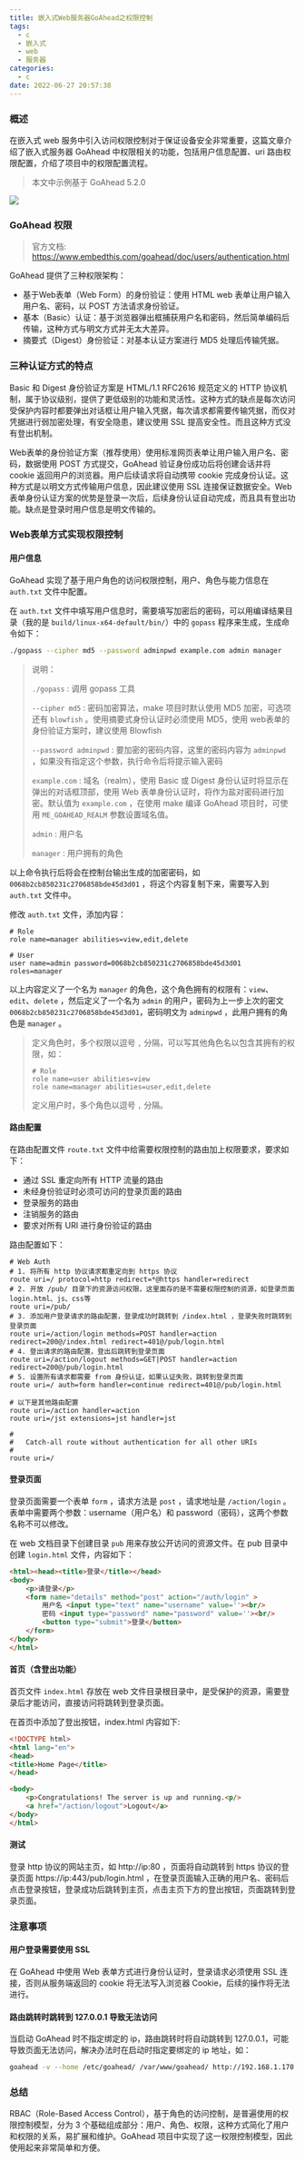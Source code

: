 ```yaml
---
title: 嵌入式Web服务器GoAhead之权限控制
tags:
  - c
  - 嵌入式
  - web
  - 服务器
categories:
  - c
date: 2022-06-27 20:57:38
---
```


### 概述

在嵌入式 web 服务中引入访问权限控制对于保证设备安全非常重要，这篇文章介绍了嵌入式服务器 GoAhead 中权限相关的功能，包括用户信息配置、uri 路由权限配置，介绍了项目中的权限配置流程。

> 本文中示例基于 GoAhead 5.2.0

![](http://blog-images.qiniu.wqf31415.xyz/padlock-428549_1280.jpg)



### GoAhead 权限

> 官方文档: <https://www.embedthis.com/goahead/doc/users/authentication.html> 

GoAhead 提供了三种权限架构：

- 基于Web表单（Web Form）的身份验证：使用 HTML web 表单让用户输入用户名、密码，以 POST 方法请求身份验证。
- 基本（Basic）认证：基于浏览器弹出框捕获用户名和密码，然后简单编码后传输，这种方式与明文方式并无太大差异。
- 摘要式（Digest）身份验证：对基本认证方案进行 MD5 处理后传输凭据。

<!-- more -->



### 三种认证方式的特点

Basic 和 Digest 身份验证方案是 HTML/1.1 RFC2616 规范定义的 HTTP 协议机制，属于协议级别，提供了更低级别的功能和灵活性。这种方式的缺点是每次访问受保护内容时都要弹出对话框让用户输入凭据，每次请求都需要传输凭据，而仅对凭据进行弱加密处理，有安全隐患，建议使用 SSL 提高安全性。而且这种方式没有登出机制。

Web表单的身份验证方案（推荐使用）使用标准网页表单让用户输入用户名、密码，数据使用 POST 方式提交，GoAhead 验证身份成功后将创建会话并将 cookie 返回用户的浏览器。用户后续请求将自动携带 cookie 完成身份认证。这种方式是以明文方式传输用户信息，因此建议使用 SSL 连接保证数据安全。Web表单身份认证方案的优势是登录一次后，后续身份认证自动完成，而且具有登出功能。缺点是登录时用户信息是明文传输的。



### Web表单方式实现权限控制

#### 用户信息

GoAhead 实现了基于用户角色的访问权限控制，用户、角色与能力信息在 `auth.txt` 文件中配置。

在 `auth.txt` 文件中填写用户信息时，需要填写加密后的密码，可以用编译结果目录（我的是 `build/linux-x64-default/bin/`）中的 `gopass` 程序来生成，生成命令如下：

```bash
./gopass --cipher md5 --password adminpwd example.com admin manager
```

> 说明：
>
> `./gopass` : 调用 gopass 工具
>
> `--cipher md5` : 密码加密算法，make 项目时默认使用 MD5 加密，可选项还有 `blowfish` 。使用摘要式身份认证时必须使用 MD5，使用 web表单的身份验证方案时，建议使用 Blowfish
>
> `--password adminpwd` : 要加密的密码内容，这里的密码内容为 `adminpwd` ，如果没有指定这个参数，执行命令后将提示输入密码
>
> `example.com` : 域名（realm），使用 Basic 或 Digest 身份认证时将显示在弹出的对话框顶部，使用 Web 表单身份认证时，将作为盐对密码进行加密。默认值为 `example.com` ，在使用 make 编译 GoAhead 项目时，可使用 `ME_GOAHEAD_REALM` 参数设置域名值。
>
> `admin` : 用户名
>
> `manager` : 用户拥有的角色

以上命令执行后将会在控制台输出生成的加密密码，如 `0068b2cb850231c2706858bde45d3d01` ，将这个内容复制下来，需要写入到 `auth.txt` 文件中。

修改 `auth.txt` 文件，添加内容：

```
# Role
role name=manager abilities=view,edit,delete

# User
user name=admin password=0068b2cb850231c2706858bde45d3d01 roles=manager
```

以上内容定义了一个名为 `manager` 的角色，这个角色拥有的权限有：`view`、`edit`、`delete` ，然后定义了一个名为 `admin` 的用户，密码为上一步上次的密文 `0068b2cb850231c2706858bde45d3d01`，密码明文为 `adminpwd` ，此用户拥有的角色是 `manager` 。

> 定义角色时，多个权限以逗号 `,` 分隔，可以写其他角色名以包含其拥有的权限，如：
>
> ```
> # Role
> role name=user abilities=view
> role name=manager abilities=user,edit,delete
> ```
>
> 定义用户时，多个角色以逗号 `,` 分隔。



#### 路由配置

在路由配置文件 `route.txt` 文件中给需要权限控制的路由加上权限要求，要求如下：

- 通过 SSL 重定向所有 HTTP 流量的路由
- 未经身份验证时必须可访问的登录页面的路由
- 登录服务的路由
- 注销服务的路由
- 要求对所有 URI 进行身份验证的路由

路由配置如下：

```
# Web Auth
# 1. 将所有 http 协议请求都重定向到 https 协议
route uri=/ protocol=http redirect=*@https handler=redirect
# 2. 开放 /pub/ 目录下的资源访问权限，这里面存的是不需要权限控制的资源，如登录页面 login.html、js、css等
route uri=/pub/
# 3. 添加用户登录请求的路由配置，登录成功时跳转到 /index.html ，登录失败时跳转到登录页面
route uri=/action/login methods=POST handler=action redirect=200@/index.html redirect=401@/pub/login.html
# 4. 登出请求的路由配置，登出后跳转到登录页面
route uri=/action/logout methods=GET|POST handler=action redirect=200@/pub/login.html
# 5. 设置所有请求都需要 from 身份认证，如果认证失败，跳转到登录页面
route uri=/ auth=form handler=continue redirect=401@/pub/login.html

# 以下是其他路由配置
route uri=/action handler=action
route uri=/jst extensions=jst handler=jst

#
#   Catch-all route without authentication for all other URIs
#
route uri=/
```



#### 登录页面

登录页面需要一个表单 `form` ，请求方法是 `post` ，请求地址是 `/action/login` 。表单中需要两个参数：username（用户名）和 password（密码），这两个参数名称不可以修改。

在 web 文档目录下创建目录 `pub` 用来存放公开访问的资源文件。在 pub 目录中创建 `login.html` 文件，内容如下：

```html
<html><head><title>登录</title></head>
<body>
    <p>请登录</p>
    <form name="details" method="post" action="/auth/login" >
        用户名 <input type="text" name="username" value=''><br/>
        密码 <input type="password" name="password" value=''><br/>
        <button type="submit">登录</button>
    </form>
</body>
</html>
```



#### 首页（含登出功能）

首页文件 `index.html` 存放在 web 文件目录根目录中，是受保护的资源，需要登录后才能访问，直接访问将跳转到登录页面。

在首页中添加了登出按钮，index.html 内容如下:

```html
<!DOCTYPE html>
<html lang="en">
<head>
<title>Home Page</title>
</head>

<body>
    <p>Congratulations! The server is up and running.<p/>
    <a href="/action/logout">Logout</a>
</body>
</html>

```



#### 测试

登录 http 协议的网站主页，如 http://ip:80 ，页面将自动跳转到 https 协议的登录页面 https://ip:443/pub/login.html ，在登录页面输入正确的用户名、密码后点击登录按钮，登录成功后跳转到主页，点击主页下方的登出按钮，页面跳转到登录页面。 



### 注意事项

#### 用户登录需要使用 SSL

在 GoAhead 中使用 Web 表单方式进行身份认证时，登录请求必须使用 SSL 连接，否则从服务端返回的 cookie 将无法写入浏览器 Cookie，后续的操作将无法进行。



#### 路由跳转时跳转到 127.0.0.1 导致无法访问

当启动 GoAhead 时不指定绑定的 ip，路由跳转时将自动跳转到 127.0.0.1，可能导致页面无法访问，解决办法时在启动时指定要绑定的 ip 地址，如：

```bash
goahead -v --home /etc/goahead/ /var/www/goahead/ http://192.168.1.170:80 https://192.168.1.170:443
```



### 总结

RBAC（Role-Based Access Control），基于角色的访问控制，是普遍使用的权限控制模型，分为 3 个基础组成部分：用户、角色、权限，这种方式简化了用户和权限的关系，易扩展和维护。GoAhead 项目中实现了这一权限控制模型，因此使用起来非常简单和方便。
